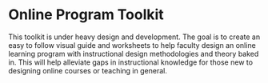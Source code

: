 # Online Program Toolkit

This toolkit is under heavy design and development. The goal is to create an easy to follow visual guide and worksheets to help faculty design an online learning program with instructional design methodologies and theory baked in. This will help alleviate gaps in instructional knowledge for those new to designing online courses or teaching in general.
